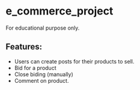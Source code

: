 # e_commerce_project
For educational purpose only.
## Features:
- Users can create posts for their products to sell.
- Bid for a product
- Close biding (manually)
- Comment on product.
